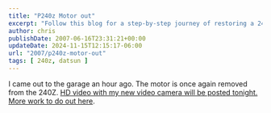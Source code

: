 ```yaml
---
title: "P240z Motor out"
excerpt: "Follow this blog for a step-by-step journey of restoring a 240Z engine, complete with HD video updates."
author: chris
publishDate: 2007-06-16T23:31:21+00:00
updateDate: 2024-11-15T12:15:17-06:00
url: "2007/p240z-motor-out"
tags: [ 240z, datsun ]
---
```


I came out to the garage an hour ago. The motor is once again removed from the 240Z. 
[HD video with my new video camera will be posted tonight. More work to do out here](2007/high-definition-240z-engine-removal).

